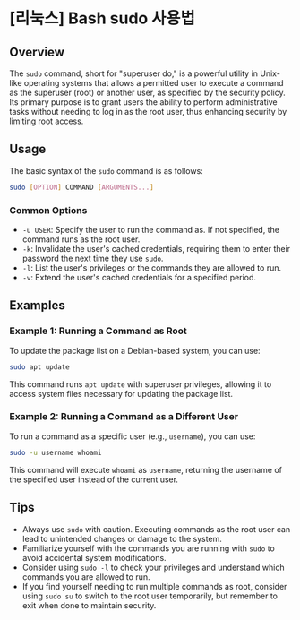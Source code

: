 # [리눅스] Bash sudo 사용법

## Overview
The `sudo` command, short for "superuser do," is a powerful utility in Unix-like operating systems that allows a permitted user to execute a command as the superuser (root) or another user, as specified by the security policy. Its primary purpose is to grant users the ability to perform administrative tasks without needing to log in as the root user, thus enhancing security by limiting root access.

## Usage
The basic syntax of the `sudo` command is as follows:

```bash
sudo [OPTION] COMMAND [ARGUMENTS...]
```

### Common Options
- `-u USER`: Specify the user to run the command as. If not specified, the command runs as the root user.
- `-k`: Invalidate the user's cached credentials, requiring them to enter their password the next time they use `sudo`.
- `-l`: List the user's privileges or the commands they are allowed to run.
- `-v`: Extend the user's cached credentials for a specified period.

## Examples
### Example 1: Running a Command as Root
To update the package list on a Debian-based system, you can use:

```bash
sudo apt update
```

This command runs `apt update` with superuser privileges, allowing it to access system files necessary for updating the package list.

### Example 2: Running a Command as a Different User
To run a command as a specific user (e.g., `username`), you can use:

```bash
sudo -u username whoami
```

This command will execute `whoami` as `username`, returning the username of the specified user instead of the current user.

## Tips
- Always use `sudo` with caution. Executing commands as the root user can lead to unintended changes or damage to the system.
- Familiarize yourself with the commands you are running with `sudo` to avoid accidental system modifications.
- Consider using `sudo -l` to check your privileges and understand which commands you are allowed to run.
- If you find yourself needing to run multiple commands as root, consider using `sudo su` to switch to the root user temporarily, but remember to exit when done to maintain security.